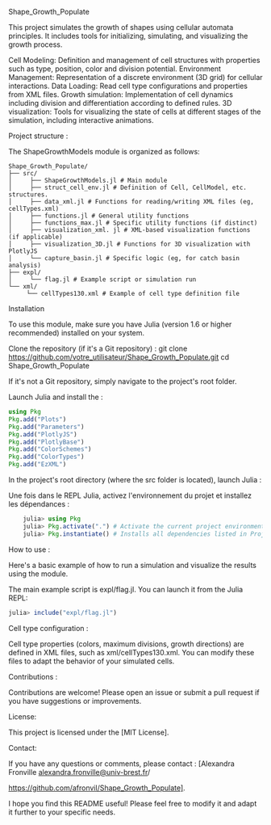 Shape_Growth_Populate


This project simulates the growth of shapes using cellular automata principles. It includes tools for initializing, simulating, and visualizing the growth process.

Cell Modeling: Definition and management of cell structures with properties such as type, position, color and division potential.
Environment Management: Representation of a discrete environment (3D grid) for cellular interactions.
Data Loading: Read cell type configurations and properties from XML files.
Growth simulation: Implementation of cell dynamics including division and differentiation according to defined rules.
3D visualization: Tools for visualizing the state of cells at different stages of the simulation, including interactive animations.

Project structure :

The ShapeGrowthModels module is organized as follows:
```
Shape_Growth_Populate/
├── src/
│     ├── ShapeGrowthModels.jl # Main module
│     ├── struct_cell_env.jl # Definition of Cell, CellModel, etc. structures.
│     ├── data_xml.jl # Functions for reading/writing XML files (eg, cellTypes.xml)
│     ├── functions.jl # General utility functions
│     ├── functions_max.jl # Specific utility functions (if distinct)
│     ├── visualization_xml. jl # XML-based visualization functions (if applicable)
│     ├── visualization_3D.jl # Functions for 3D visualization with PlotlyJS
│     └── capture_basin.jl # Specific logic (eg, for catch basin analysis)
├── expl/
│     └── flag.jl # Example script or simulation run
└── xml/
     └── cellTypes130.xml # Example of cell type definition file
```
Installation

To use this module, make sure you have Julia (version 1.6 or higher recommended) installed on your system.

Clone the repository (if it's a Git repository) :
git clone https://github.com/votre_utilisateur/Shape_Growth_Populate.git
cd Shape_Growth_Populate

If it's not a Git repository, simply navigate to the project's root folder.

Launch Julia and install the :

```julia
using Pkg
Pkg.add("Plots")
Pkg.add("Parameters")
Pkg.add("PlotlyJS")
Pkg.add("PlotlyBase")
Pkg.add("ColorSchemes")
Pkg.add("ColorTypes")
Pkg.add("EzXML")
```

In the project's root directory (where the src folder is located), launch Julia :

Une fois dans le REPL Julia, activez l'environnement du projet et installez les dépendances :

```julia
    julia> using Pkg
    julia> Pkg.activate(".") # Activate the current project environment
    julia> Pkg.instantiate() # Installs all dependencies listed in Project.toml
```

How to use :

Here's a basic example of how to run a simulation and visualize the results using the module.

The main example script is expl/flag.jl. You can launch it from the Julia REPL:
```Julia
julia> include("expl/flag.jl")
```

Cell type configuration :

Cell type properties (colors, maximum divisions, growth directions) are defined in XML files, such as xml/cellTypes130.xml. You can modify these files to adapt the behavior of your simulated cells.


Contributions : 

Contributions are welcome! Please open an issue or submit a pull request if you have suggestions or improvements.


License:

This project is licensed under the [MIT License].


Contact: 

If you have any questions or comments, please contact : [Alexandra Fronville alexandra.fronville@univ-brest.fr/ 

https://github.com/afronvil/Shape_Growth_Populate].

I hope you find this README useful! Please feel free to modify it and adapt it further to your specific needs.
